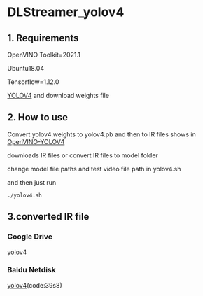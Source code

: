 # DLStreamer_yolov4

## 1. Requirements

OpenVINO Toolkit=2021.1

Ubuntu18.04

Tensorflow=1.12.0

[YOLOV4](https://github.com/AlexeyAB/darknet) and download weights file

## 2. How to use

Convert yolov4.weights to yolov4.pb and then to IR files shows in [OpenVINO-YOLOV4](https://github.com/TNTWEN/OpenVINO-YOLOV4)

downloads IR files or convert IR files to model folder

change model file paths and test video file path in yolov4.sh

and then just run

```
./yolov4.sh
```

## 3.converted IR file

### Google Drive

[yolov4](https://drive.google.com/file/d/1frHmwXQpcOUsU1t3Wa5N_eYy7RaH6p_P/view?usp=sharing)

### Baidu Netdisk

[yolov4](https://pan.baidu.com/s/1XSKI60X6uWHRKvUKuP1GxA)(code:39s8)
